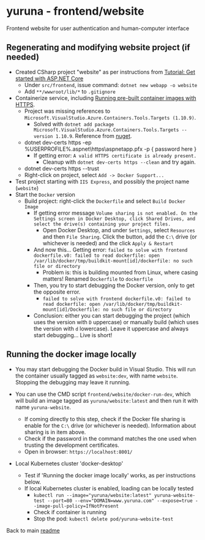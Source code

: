 # yuruna - frontend/website

Frontend website for user authentication and human-computer interface

## Regenerating and modifying website project (if needed)

- Created CSharp project "website" as per instructions from [Tutorial: Get started with ASP.NET Core](https://docs.microsoft.com/en-us/aspnet/core/getting-started/?view=aspnetcore-5.0)
  - Under `src/frontend`, issue command: `dotnet new webapp -o website`
  - Add `**/wwwroot/lib/*` to `.gitignore`
- Containerize service, including [Running pre-built container images with HTTPS](https://docs.microsoft.com/en-us/aspnet/core/security/docker-https?view=aspnetcore-5.0).
  - Project was missing references to `Microsoft.VisualStudio.Azure.Containers.Tools.Targets (1.10.9)`.
    - Solved with `dotnet add package Microsoft.VisualStudio.Azure.Containers.Tools.Targets --version 1.10.9`. Reference from [nuget](https://www.nuget.org/packages/Microsoft.VisualStudio.Azure.Containers.Tools.Targets/).
  - dotnet dev-certs https -ep %USERPROFILE%\.aspnet\https\aspnetapp.pfx -p { password here }
    - If getting error: `A valid HTTPS certificate is already present.`
      - Cleanup with `dotnet dev-certs https --clean` and try again.
  - dotnet dev-certs https --trust
  - Right-click on project, select `Add -> Docker Support...`
- Test project starting with `IIS Express`, and possibly the project name (`website`)
- Start the `Docker` version
  - Build project: right-click the `Dockerfile` and select `Build Docker Image`
    - If getting error message `Volume sharing is not enabled. On the Settings screen in Docker Desktop, click Shared Drives, and select the drive(s) containing your project files.`
      - Open Docker Desktop, and under `Settings`, select `Resources` and then `File Sharing`. Click the button, add the `C:\` drive (or whichever is needed) and the click `Apply & Restart`
    - And now this... Getting error: `failed to solve with frontend dockerfile.v0: failed to read dockerfile: open /var/lib/docker/tmp/buildkit-mount[id]/dockerfile: no such file or directory`
      - Problem is: this is building mounted from Linux, where casing matters! Renamed `Dockerfile` to `dockerfile`
    - Then, you try to start debugging the Docker version, only to get the opposite error.
      - `failed to solve with frontend dockerfile.v0: failed to read dockerfile: open /var/lib/docker/tmp/buildkit-mount[id]/Dockerfile: no such file or directory`
    - Conclusion: either you can start debugging the project (which uses the version with `D` uppercase) or manually build (which uses the version with `d` lowercase). Leave it uppercase and always start debugging... Live is short!

## Running the docker image locally

- You may start debugging the Docker build in Visual Studio. This will run the container usually tagged as `website:dev`, with name `website`. Stopping the debugging may leave it running.
- You can use the CMD script `frontend/website/docker-run-dev`, which will build an image tagged as `yuruna/website:latest` and then run it with name `yuruna-website`.
  - If coming directly to this step, check if the Docker file sharing is enable for the `C:\` drive (or whichever is needed). Information about sharing is in item above.
  - Check if the password in the command matches the one used when trusting the development certificates.
  - Open in browser: `https://localhost:8001/`

- Local Kubernetes cluster 'docker-desktop'
  - Test if 'Running the docker image locally' works, as per instructions below.
  - If local Kubernetes cluster is enabled, loading can be locally tested
    - `kubectl run --image="yuruna/website:latest" yuruna-website-test --port=80 --env="DOMAIN=www.yuruna.com" --expose=true --image-pull-policy=IfNotPresent`
    - Check if container is running
    - Stop the pod: `kubectl delete pod/yuruna-website-test`

Back to main [readme](../../../README.md)
